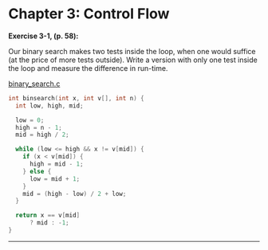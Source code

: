 # Chapter 3: Control Flow

**Exercise 3-1, (p. 58):**

Our binary search makes two tests inside the loop, when one would suffice (at the price of more tests outside). Write a version with only one test inside the loop and measure the difference in run-time.

[binary\_search.c](src/binary_search.c)

```c
int binsearch(int x, int v[], int n) {
  int low, high, mid;

  low = 0;
  high = n - 1;
  mid = high / 2;

  while (low <= high && x != v[mid]) {
    if (x < v[mid]) {
      high = mid - 1;
    } else {
      low = mid + 1;
    }
    mid = (high - low) / 2 + low;
  }

  return x == v[mid]
      ? mid : -1;
}
```

---